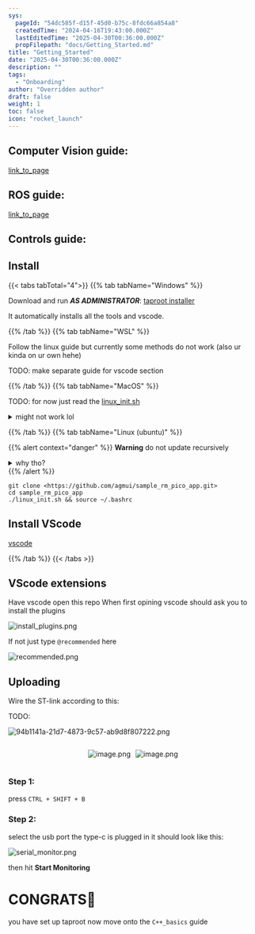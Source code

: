 ```yaml
---
sys:
  pageId: "54dc585f-d15f-45d0-b75c-8fdc66a854a8"
  createdTime: "2024-04-16T19:43:00.000Z"
  lastEditedTime: "2025-04-30T00:36:00.000Z"
  propFilepath: "docs/Getting_Started.md"
title: "Getting_Started"
date: "2025-04-30T00:36:00.000Z"
description: ""
tags:
  - "Onboarding"
author: "Overridden author"
draft: false
weight: 1
toc: false
icon: "rocket_launch"
---
```


## Computer Vision guide:

[link_to_page](86d45bc0-388b-4d26-8848-44f255f73d0e)

## ROS guide:

[link_to_page](3c76c1de-ec8f-46d6-8b0a-294005edc2d5)

## Controls guide:

## Install

{{< tabs tabTotal="4">}}
{{% tab tabName="Windows" %}}

Download and run _**AS ADMINISTRATOR**_: [taproot installer](https://github.com/Thornbots/TeachingFreshies/releases/tag/1.0)

It automatically installs all the tools and vscode.

{{% /tab %}}
{{% tab tabName="WSL" %}}

Follow the linux guide but currently some methods do not work (also ur kinda on ur own hehe)

TODO: make separate guide for vscode section

{{% /tab %}}
{{% tab tabName="MacOS" %}}

TODO: for now just read the [linux_init.sh](https://github.com/agmui/sample_rm_pico_app/blob/main/linux_init.sh)

<details>
<summary>might not work lol</summary>

`brew install libusb pkg-config`

Next install: [vscode](https://code.visualstudio.com/Download)

</details>

{{% /tab %}}
{{% tab tabName="Linux (ubuntu)" %}}

{{% alert context="danger" %}}
**Warning** do not update recursively
<details>
<summary>why tho?</summary>
There are some submodules that may go on for a while (like tinyusb) and I highly
recommend you don't need to get them.
If you want to see what submodules I update just look in `linux_init.sh`
</details>
{{% /alert %}}

```shell
git clone <https://github.com/agmui/sample_rm_pico_app.git>
cd sample_rm_pico_app
./linux_init.sh && source ~/.bashrc
```

## Install VScode

[vscode](https://code.visualstudio.com/Download)

{{% /tab %}}
{{< /tabs >}}

## VScode extensions

Have vscode open this repo
When first opining vscode should ask you to install the plugins

![install_plugins.png](https://prod-files-secure.s3.us-west-2.amazonaws.com/d518164a-d88e-44d1-a4ee-3adb3bd8bce0/89bd30f0-1825-4e77-867b-0a41ce370880/install_plugins.png?X-Amz-Algorithm=AWS4-HMAC-SHA256&X-Amz-Content-Sha256=UNSIGNED-PAYLOAD&X-Amz-Credential=ASIAZI2LB466WJGCWYOF%2F20250626%2Fus-west-2%2Fs3%2Faws4_request&X-Amz-Date=20250626T200934Z&X-Amz-Expires=3600&X-Amz-Security-Token=IQoJb3JpZ2luX2VjEGwaCXVzLXdlc3QtMiJHMEUCIQCrGOeB49e9gC0mDb4M2S%2FEhkEvVQyFoNqvLOifNN%2BOrwIgYbvIssGlda1GOcU7RbBokyAwzlfR5KfpNOWgRYbOCF0q%2FwMIZRAAGgw2Mzc0MjMxODM4MDUiDPMo3HTHFf1r6Ql%2FZircA2hg4pGfxcG6LiBlpcHgtECsPYDyYfmo47%2BI2LW1c%2B2efKG6rwspgMgTo1qHePr1P21SBtWudqJXk7WzAzaIR8AtwrPMwVaGcdcyYZyjU7tnAimul2lYXOXJFACTgqao1z2Rsh%2Ft5pwAyWkGp3GcRVKp9Om7Mxb9UkmWOifcwQCFdQ12NBD88dLr%2Bo1mIle4Wp7I8aWFlvD9p8msSI1gtcheTDjR58L4qwk7AOKptdVGlWckp42Ztk7qUSmyJFmw9Rlmv8LcDYFd6elpt75e1lzPTr1ET8nbMkPR0O4hKzKPzzTcetrhb1xbeRpSpkRPil6cAlx5aUA7OH4aMsZk2HCSCBn0Z7mWjGISDopTspmpnbYoBUyqC11z%2FCSKV9JYYCdrEqvL8iPqtRTnHuN0PX1vXTQ%2Fy4XnEeQ008RmU8W%2BzMhwRtHxPr6vENro0RULnqghoVScRyKtFF%2FlKU613KS9QU3psewll%2B1trROlQKcaDTAAkm2W8yVhe%2B9n2iwAyEOa57stDwKg5tt8aI%2F14foHERV4sAz%2Fmw8dMDObeZUnqA3IP1PjCKGcNehgk7i8NRr%2BPAhzmH9IQlCyp0OSYKYYKVKShX974MYBGHB%2BGGGW%2BkM5hDpZVjmBcbhFMOPL9sIGOqUBRPW5FSyYrsPI25la7Nm4cQ7LiDlltgdRzGjmJjh9Nz6N42d65CCNcsuIQ4JgdOeuAlk6HSNjw69QQP0aF0q%2B1rzLPltUkzCtzVpXVmqe%2BbPw5xHe0trQ6LtQh2DLJvMVGiUwarKm6m0uzzN3BuGpnN5nvfWfY5F1ItCAoYgRxHJkp7Jo2XkL1FiA8keUXY0vE%2BuubOfFnsKSdZipS0EL8Q8Hcyz0&X-Amz-Signature=00efe7ed9b61a9d51cf2f8523cc9f0f451951d87c927eff221de2caef2ceb1e3&X-Amz-SignedHeaders=host&x-amz-checksum-mode=ENABLED&x-id=GetObject)

If not just type `@recommended` here  

![recommended.png](https://prod-files-secure.s3.us-west-2.amazonaws.com/d518164a-d88e-44d1-a4ee-3adb3bd8bce0/61e661e9-5d85-4dfc-be0d-8d2097a5e793/recommended.png?X-Amz-Algorithm=AWS4-HMAC-SHA256&X-Amz-Content-Sha256=UNSIGNED-PAYLOAD&X-Amz-Credential=ASIAZI2LB466WJGCWYOF%2F20250626%2Fus-west-2%2Fs3%2Faws4_request&X-Amz-Date=20250626T200934Z&X-Amz-Expires=3600&X-Amz-Security-Token=IQoJb3JpZ2luX2VjEGwaCXVzLXdlc3QtMiJHMEUCIQCrGOeB49e9gC0mDb4M2S%2FEhkEvVQyFoNqvLOifNN%2BOrwIgYbvIssGlda1GOcU7RbBokyAwzlfR5KfpNOWgRYbOCF0q%2FwMIZRAAGgw2Mzc0MjMxODM4MDUiDPMo3HTHFf1r6Ql%2FZircA2hg4pGfxcG6LiBlpcHgtECsPYDyYfmo47%2BI2LW1c%2B2efKG6rwspgMgTo1qHePr1P21SBtWudqJXk7WzAzaIR8AtwrPMwVaGcdcyYZyjU7tnAimul2lYXOXJFACTgqao1z2Rsh%2Ft5pwAyWkGp3GcRVKp9Om7Mxb9UkmWOifcwQCFdQ12NBD88dLr%2Bo1mIle4Wp7I8aWFlvD9p8msSI1gtcheTDjR58L4qwk7AOKptdVGlWckp42Ztk7qUSmyJFmw9Rlmv8LcDYFd6elpt75e1lzPTr1ET8nbMkPR0O4hKzKPzzTcetrhb1xbeRpSpkRPil6cAlx5aUA7OH4aMsZk2HCSCBn0Z7mWjGISDopTspmpnbYoBUyqC11z%2FCSKV9JYYCdrEqvL8iPqtRTnHuN0PX1vXTQ%2Fy4XnEeQ008RmU8W%2BzMhwRtHxPr6vENro0RULnqghoVScRyKtFF%2FlKU613KS9QU3psewll%2B1trROlQKcaDTAAkm2W8yVhe%2B9n2iwAyEOa57stDwKg5tt8aI%2F14foHERV4sAz%2Fmw8dMDObeZUnqA3IP1PjCKGcNehgk7i8NRr%2BPAhzmH9IQlCyp0OSYKYYKVKShX974MYBGHB%2BGGGW%2BkM5hDpZVjmBcbhFMOPL9sIGOqUBRPW5FSyYrsPI25la7Nm4cQ7LiDlltgdRzGjmJjh9Nz6N42d65CCNcsuIQ4JgdOeuAlk6HSNjw69QQP0aF0q%2B1rzLPltUkzCtzVpXVmqe%2BbPw5xHe0trQ6LtQh2DLJvMVGiUwarKm6m0uzzN3BuGpnN5nvfWfY5F1ItCAoYgRxHJkp7Jo2XkL1FiA8keUXY0vE%2BuubOfFnsKSdZipS0EL8Q8Hcyz0&X-Amz-Signature=08dc6edd97012a91ea4ba1c3be9af6380d7b1b61281df1e1aa6e6a8fba1b4ed0&X-Amz-SignedHeaders=host&x-amz-checksum-mode=ENABLED&x-id=GetObject)

## Uploading

Wire the ST-link according to this:

TODO:

![94b1141a-21d7-4873-9c57-ab9d8f807222.png](https://prod-files-secure.s3.us-west-2.amazonaws.com/d518164a-d88e-44d1-a4ee-3adb3bd8bce0/e5fad17d-ab82-4300-9f4c-505ab4b1202c/94b1141a-21d7-4873-9c57-ab9d8f807222.png?X-Amz-Algorithm=AWS4-HMAC-SHA256&X-Amz-Content-Sha256=UNSIGNED-PAYLOAD&X-Amz-Credential=ASIAZI2LB466WJGCWYOF%2F20250626%2Fus-west-2%2Fs3%2Faws4_request&X-Amz-Date=20250626T200934Z&X-Amz-Expires=3600&X-Amz-Security-Token=IQoJb3JpZ2luX2VjEGwaCXVzLXdlc3QtMiJHMEUCIQCrGOeB49e9gC0mDb4M2S%2FEhkEvVQyFoNqvLOifNN%2BOrwIgYbvIssGlda1GOcU7RbBokyAwzlfR5KfpNOWgRYbOCF0q%2FwMIZRAAGgw2Mzc0MjMxODM4MDUiDPMo3HTHFf1r6Ql%2FZircA2hg4pGfxcG6LiBlpcHgtECsPYDyYfmo47%2BI2LW1c%2B2efKG6rwspgMgTo1qHePr1P21SBtWudqJXk7WzAzaIR8AtwrPMwVaGcdcyYZyjU7tnAimul2lYXOXJFACTgqao1z2Rsh%2Ft5pwAyWkGp3GcRVKp9Om7Mxb9UkmWOifcwQCFdQ12NBD88dLr%2Bo1mIle4Wp7I8aWFlvD9p8msSI1gtcheTDjR58L4qwk7AOKptdVGlWckp42Ztk7qUSmyJFmw9Rlmv8LcDYFd6elpt75e1lzPTr1ET8nbMkPR0O4hKzKPzzTcetrhb1xbeRpSpkRPil6cAlx5aUA7OH4aMsZk2HCSCBn0Z7mWjGISDopTspmpnbYoBUyqC11z%2FCSKV9JYYCdrEqvL8iPqtRTnHuN0PX1vXTQ%2Fy4XnEeQ008RmU8W%2BzMhwRtHxPr6vENro0RULnqghoVScRyKtFF%2FlKU613KS9QU3psewll%2B1trROlQKcaDTAAkm2W8yVhe%2B9n2iwAyEOa57stDwKg5tt8aI%2F14foHERV4sAz%2Fmw8dMDObeZUnqA3IP1PjCKGcNehgk7i8NRr%2BPAhzmH9IQlCyp0OSYKYYKVKShX974MYBGHB%2BGGGW%2BkM5hDpZVjmBcbhFMOPL9sIGOqUBRPW5FSyYrsPI25la7Nm4cQ7LiDlltgdRzGjmJjh9Nz6N42d65CCNcsuIQ4JgdOeuAlk6HSNjw69QQP0aF0q%2B1rzLPltUkzCtzVpXVmqe%2BbPw5xHe0trQ6LtQh2DLJvMVGiUwarKm6m0uzzN3BuGpnN5nvfWfY5F1ItCAoYgRxHJkp7Jo2XkL1FiA8keUXY0vE%2BuubOfFnsKSdZipS0EL8Q8Hcyz0&X-Amz-Signature=d733ec4461040fd67ba00c07d22f1f2eb7807fc942fab086e21e3cdf98e577f7&X-Amz-SignedHeaders=host&x-amz-checksum-mode=ENABLED&x-id=GetObject)

<div style="display: flex;flex-direction: row; column-gap:10px; max-width: 630px;justify-content: center;">
<div>

![image.png](https://prod-files-secure.s3.us-west-2.amazonaws.com/d518164a-d88e-44d1-a4ee-3adb3bd8bce0/210ecb78-1116-4d7b-b9b7-2292f66fa2c2/image.png?X-Amz-Algorithm=AWS4-HMAC-SHA256&X-Amz-Content-Sha256=UNSIGNED-PAYLOAD&X-Amz-Credential=ASIAZI2LB4665RWKGLOH%2F20250626%2Fus-west-2%2Fs3%2Faws4_request&X-Amz-Date=20250626T200939Z&X-Amz-Expires=3600&X-Amz-Security-Token=IQoJb3JpZ2luX2VjEGwaCXVzLXdlc3QtMiJHMEUCIQCjjPirq9KllJ9%2FKAS9cMIOjQvja1QGcASnV6mNvyE4UgIgCesaZbJaOv%2BLfNqSbIjSahvsNrNDybbZDka7bZPINd8q%2FwMIZRAAGgw2Mzc0MjMxODM4MDUiDBbaGXDpsPuYfbhfOircA9SHQNLSJuZKBzHSBEegBZRcwtCd2aCgFXTTKDzFetXrokOH1Io%2BVgOmjYUNdYwJpUm9MXZKW%2BAisUvRPXw6v7STMpSbWmpgVjH9QI1lRuj%2FMk%2FjtUGh4%2B4WkBSdcYcn3a%2BdiV2sdV0wA5iDl6%2Fk8eWJPvm68E0QHsWEAjps5f7mwJofR8Z%2FrCAOre%2BGNK2dZp8B6HdW%2FI4xcJjA%2F4H5f3RYAmXh3L2SbOUaEIE9WxOzaYMg8UU%2BvElJ0He0%2FEPmyOZJ4zaJbB7nEli21QzMwJ0BsAaHg0X%2FjVgF8LKQ%2FNURYYo9dhOArC%2F%2BV56LpYA%2BfmZ7SFsbArKJyf8MTFtg6hg05R2r6G4Ly5%2BJW6KH3Oqgke7VZCTYuqLYx4Bjb%2FVRm%2BftDDSlq2kzBoy60ERnH3H%2FzWQQiV7dGjD9KSthadnRtlHKTkUfpJlpedlBFqwTjj%2BCOXK3g%2BM5nAe3kzK1bYrSodl1xIHJJGsTwgcehddPfSXkVM6anvneTat1u8D6nzsXKT3sMLFJKErQNEJbOmi1Tn5DqCBF2sXZKvEzzT%2F0tJb4IP44iEssGn3LCYKsz0%2FlQQWkiYcY2qyfL4Z72i8j08rM%2BJtQjkTyNo0sVdh4FRipbnY8kvfDAT3IMOnK9sIGOqUB5D0%2F21v13aB6KZl9bz4sfahPLbS7WBViIp4PAbUlJfjWpdzjHgxxmGHXxFms42Ctcy3N32DMb7czqe2PVl9i%2F0Gug%2FSiJkVtqwb0pSuO4UaN96MlMsbIeDk2HJX2L1sRpB9pMp5N2a%2BGvogB389p63okjv3APlQcE3owpE79HURE0Y%2FPWOi92JGJ4Ds3ru56t2dHHgWU1rLvgHlJVwJOZuBmBJlu&X-Amz-Signature=7207ce5ae8fa43acee909d414cbbe2ae1f873e217312357302ee3293e4beefda&X-Amz-SignedHeaders=host&x-amz-checksum-mode=ENABLED&x-id=GetObject)

</div>
<div>

![image.png](https://prod-files-secure.s3.us-west-2.amazonaws.com/d518164a-d88e-44d1-a4ee-3adb3bd8bce0/33a0fd0f-8ca6-4a86-8e09-26e95ded1fff/image.png?X-Amz-Algorithm=AWS4-HMAC-SHA256&X-Amz-Content-Sha256=UNSIGNED-PAYLOAD&X-Amz-Credential=ASIAZI2LB466XW7FF4WR%2F20250626%2Fus-west-2%2Fs3%2Faws4_request&X-Amz-Date=20250626T200939Z&X-Amz-Expires=3600&X-Amz-Security-Token=IQoJb3JpZ2luX2VjEGwaCXVzLXdlc3QtMiJIMEYCIQD7nwtT7fs%2FzWqyg1zTaCHX2YSV0xH043p8mc86teQ2IgIhAMuW%2FnwLyxeVHrJjc5qvJjU37hVhYwkXeerMHSDrEb8cKv8DCGUQABoMNjM3NDIzMTgzODA1IgzfqYoskVrbWmX5d24q3AM4NYgWEGFStp2UL46T%2BL8yEl%2FtZJNsKoVGqDZnrltCW%2Fim9DT10afw%2FHSrEjxwj9CKuk1n5EwLwRiLHyck6X0VtpEbDgxkA%2BEp4ii1QUUL6apcfEJt189%2FePeTgE7B9OBJ7%2BTohbgYj%2FoLLgSm6xXiZnKxLzcXtNoqKpgdk%2B9g36pE7g8Ar1txaHa8H0JRB63kr5ayj3K1gM1JG%2Bww0APJgkH9g2NAyIPGR783lbwzV%2BBEUzO%2BIXT9jbbY%2BULtuznwndyrP6m9PVWdVw2bt8HyXeJ237iHHWmngEPXwyVYxk6S2QGXa5of39KJkBFSAkn5G34%2BhVgiMkntJUzRi%2B6KQrb6Isr5lEmiLTHnoMGc1hFbY63jsyZWAnDh4pH%2B15pCRfmi3p9nFgljR7fgEXZtKrBtt5bRvBG%2Bn%2FJVr28jHjwq5%2BNLnPPqzbBQP69XnQiBfA1dZYadNrKQT4wBPj1znf8XC6kl2i%2FvAwLPtS%2BrzsO1xr2%2FrNf%2Bh1iy9RUTgMVvG7tE3Ab%2BlDbI8nmmCl%2FzS6RAfw5i01XrjdzQmkwr4%2Fc%2FnYIt1cxUo4ox7ZvKEFHxh8feOhrusczLUYIH5720mkl5ZYK2wU8iQP%2BD53bGxdeyLfi5bPMOjhE0ezDVyvbCBjqkAZ2Qei4iOmo%2F6tiW9zxo4i1Kjo%2B5pXJiCz%2FsiD81ajb%2Bn8yLrOZ6sUKirq6vonV33PLLLWeyvtfyQ7SMzms5y6q6bwMiV71kahU55WOOeHPVw4gMVrRUUCCH3Z3zmWr%2BdEsq6SApcmX1aELOQWvMx8b74Rz35yhzo9Cx11RtAnybhbzeqAWYl5%2BcQ%2FahzFkG%2FVzeRUYaf4raopSc6%2F4XCvTSAqE7&X-Amz-Signature=4bce2d9c6918f5f3a528d6dbdcf7b4ea39e7399ef803ade6ba8656f1140e9f18&X-Amz-SignedHeaders=host&x-amz-checksum-mode=ENABLED&x-id=GetObject)

</div>
</div>

### Step 1:

press `CTRL + SHIFT + B`

### Step 2:

select the usb port the type-c is plugged in it should look like this:

![serial_monitor.png](https://prod-files-secure.s3.us-west-2.amazonaws.com/d518164a-d88e-44d1-a4ee-3adb3bd8bce0/f03f4774-05d4-4393-b6a0-d5efb6d315ab/serial_monitor.png?X-Amz-Algorithm=AWS4-HMAC-SHA256&X-Amz-Content-Sha256=UNSIGNED-PAYLOAD&X-Amz-Credential=ASIAZI2LB466WJGCWYOF%2F20250626%2Fus-west-2%2Fs3%2Faws4_request&X-Amz-Date=20250626T200934Z&X-Amz-Expires=3600&X-Amz-Security-Token=IQoJb3JpZ2luX2VjEGwaCXVzLXdlc3QtMiJHMEUCIQCrGOeB49e9gC0mDb4M2S%2FEhkEvVQyFoNqvLOifNN%2BOrwIgYbvIssGlda1GOcU7RbBokyAwzlfR5KfpNOWgRYbOCF0q%2FwMIZRAAGgw2Mzc0MjMxODM4MDUiDPMo3HTHFf1r6Ql%2FZircA2hg4pGfxcG6LiBlpcHgtECsPYDyYfmo47%2BI2LW1c%2B2efKG6rwspgMgTo1qHePr1P21SBtWudqJXk7WzAzaIR8AtwrPMwVaGcdcyYZyjU7tnAimul2lYXOXJFACTgqao1z2Rsh%2Ft5pwAyWkGp3GcRVKp9Om7Mxb9UkmWOifcwQCFdQ12NBD88dLr%2Bo1mIle4Wp7I8aWFlvD9p8msSI1gtcheTDjR58L4qwk7AOKptdVGlWckp42Ztk7qUSmyJFmw9Rlmv8LcDYFd6elpt75e1lzPTr1ET8nbMkPR0O4hKzKPzzTcetrhb1xbeRpSpkRPil6cAlx5aUA7OH4aMsZk2HCSCBn0Z7mWjGISDopTspmpnbYoBUyqC11z%2FCSKV9JYYCdrEqvL8iPqtRTnHuN0PX1vXTQ%2Fy4XnEeQ008RmU8W%2BzMhwRtHxPr6vENro0RULnqghoVScRyKtFF%2FlKU613KS9QU3psewll%2B1trROlQKcaDTAAkm2W8yVhe%2B9n2iwAyEOa57stDwKg5tt8aI%2F14foHERV4sAz%2Fmw8dMDObeZUnqA3IP1PjCKGcNehgk7i8NRr%2BPAhzmH9IQlCyp0OSYKYYKVKShX974MYBGHB%2BGGGW%2BkM5hDpZVjmBcbhFMOPL9sIGOqUBRPW5FSyYrsPI25la7Nm4cQ7LiDlltgdRzGjmJjh9Nz6N42d65CCNcsuIQ4JgdOeuAlk6HSNjw69QQP0aF0q%2B1rzLPltUkzCtzVpXVmqe%2BbPw5xHe0trQ6LtQh2DLJvMVGiUwarKm6m0uzzN3BuGpnN5nvfWfY5F1ItCAoYgRxHJkp7Jo2XkL1FiA8keUXY0vE%2BuubOfFnsKSdZipS0EL8Q8Hcyz0&X-Amz-Signature=3deefea58530b950cc1645fa01f30a9456f9ef5ecd57c7a801f2b5c095a578a6&X-Amz-SignedHeaders=host&x-amz-checksum-mode=ENABLED&x-id=GetObject)

then hit **Start Monitoring**

# CONGRATS🎉

you have set up taproot now move onto the `C++_basics` guide
